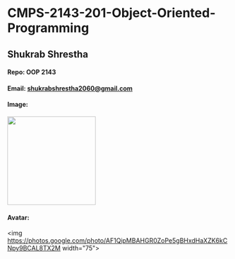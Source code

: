 # CMPS-2143-201-Object-Oriented-Programming
## Shukrab Shrestha

#### Repo: OOP 2143

#### Email: shukrabshrestha2060@gmail.com

#### Image:

<img src=https://photos.google.com/photo/AF1QipMBAHGR0ZoPe5gBHxdHaXZK6kCNpy9BCAL8TX2M width="200">

#### Avatar:

<img https://photos.google.com/photo/AF1QipMBAHGR0ZoPe5gBHxdHaXZK6kCNpy9BCAL8TX2M width="75">
